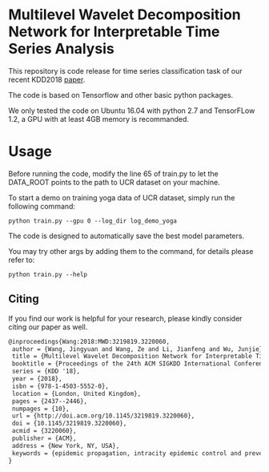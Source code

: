 Multilevel Wavelet Decomposition Network for Interpretable Time Series Analysis
============================
This repository is code release for time series classification task of our recent KDD2018 [paper](https://arxiv.org/pdf/1806.08946.pdf).

The code is based on Tensorflow and other basic python packages.

We only tested the code on Ubuntu 16.04 with python 2.7 and TensorFLow 1.2, a GPU with at least 4GB memory is recommanded.

# Usage

Before running the code, modify the line 65 of train.py to let the DATA_ROOT points to the path to UCR dataset on your machine.

To start a demo on training yoga data of UCR dataset, simply run the following command:
```
python train.py --gpu 0 --log_dir log_demo_yoga
```
The code is designed to automatically save the best model parameters.

You may try other args by adding them to the command, for details please refer to:
```
python train.py --help
```
## Citing

If you find our work is helpful for your research, please kindly consider citing our paper as well.

```latex
@inproceedings{Wang:2018:MWD:3219819.3220060,
 author = {Wang, Jingyuan and Wang, Ze and Li, Jianfeng and Wu, Junjie},
 title = {Multilevel Wavelet Decomposition Network for Interpretable Time Series Analysis},
 booktitle = {Proceedings of the 24th ACM SIGKDD International Conference on Knowledge Discovery \&\#38; Data Mining},
 series = {KDD '18},
 year = {2018},
 isbn = {978-1-4503-5552-0},
 location = {London, United Kingdom},
 pages = {2437--2446},
 numpages = {10},
 url = {http://doi.acm.org/10.1145/3219819.3220060},
 doi = {10.1145/3219819.3220060},
 acmid = {3220060},
 publisher = {ACM},
 address = {New York, NY, USA},
 keywords = {epidemic propagation, intracity epidemic control and prevention, metapopulation, network inference},
}
```
